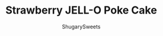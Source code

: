 ---
layout: ../../layouts/MarkdownPostLayout.astro
title: Strawberry JELL-O Poke Cake
author: ShugarySweets
pubDate: 2019-01-09
description: "A light and refreshing Strawberry JELL-O Poke cake. Sweet white cake is topped with strawberry gelatin , Cool whip and fresh strawberries for a delicious treat!"
image_url: https://www.shugarysweets.com/wp-content/uploads/2018/06/strawberry-jello-cake-facebook.jpg
tags: ["Cake","American"]
calories: 197
protein: 2
carbohydrates: 37
fats: 5
fiber: 1
ingredients: ["1 box (18.25 ounce ) White Cake Mix, prepared with ingredients.","1 box (3 ounce) JELL-O Strawberry gelatin mix","1 cup water, boiling","8 ounce Cool Whip, thawed","1 pound fresh strawberries, sliced"]
serves: 16
time: "4 hours 40 minutes"
prepTime: "10 minutes"
instructions: ["Bake cake in a 13x9 baking dish, as directed on box. Cool completely.","Poke holes over cooled cake using a fork or wooden spoon handle (the end of a meat thermometer works great too).","In a small bowl, mix gelatin with boiling water. Stir until sugar is dissolved. Pour gelatin over cake slowly, allowing it to fill the holes in the cake. Top with Cool Whip. Refrigerate for 4 hours, or overnight.","When ready to serve, add fresh strawberries on top! ENJOY!"]
nutrition: ["197 calories","37 grams carbohydrates","0 milligrams cholesterol","5 grams fat","1 grams fiber","2 grams protein","4 grams saturated fat","268 milligrams sodium","23 grams sugar","0 grams trans fat","1 grams unsaturated fat"]
---
